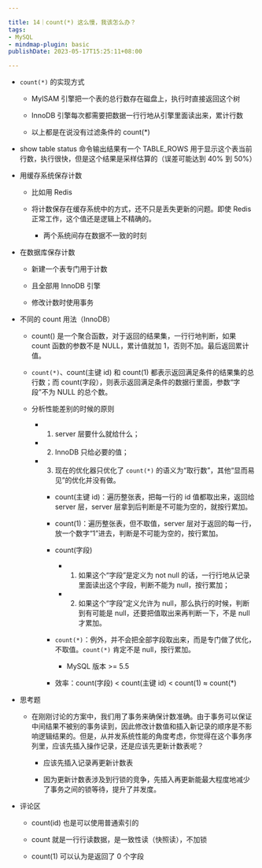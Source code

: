 ```yaml
---

title: 14｜count(*) 这么慢，我该怎么办？
tags:
- MySQL
- mindmap-plugin: basic
publishDate: 2023-05-17T15:25:11+08:00

---
```


- `count(*)` 的实现方式

    - MyISAM 引擎把一个表的总行数存在磁盘上，执行时直接返回这个树


    - InnoDB 引擎每次都需要把数据一行行地从引擎里面读出来，累计行数


    - 以上都是在说没有过滤条件的 count(*)

- show table status 命令输出结果有一个 TABLE_ROWS 用于显示这个表当前行数，执行很快，但是这个结果是采样估算的（误差可能达到 40% 到 50%）

- 用缓存系统保存计数

    - 比如用 Redis


    - 将计数保存在缓存系统中的方式，还不只是丢失更新的问题。即使 Redis 正常工作，这个值还是逻辑上不精确的。
        - 两个系统间存在数据不一致的时刻

- 在数据库保存计数

    - 新建一个表专门用于计数


    - 且全部用 InnoDB 引擎


    - 修改计数时使用事务

- 不同的 count 用法（InnoDB）

    - count() 是一个聚合函数，对于返回的结果集，一行行地判断，如果 count 函数的参数不是 NULL，累计值就加 1，否则不加。最后返回累计值。


    - `count(*)`、count(主键 id) 和 count(1) 都表示返回满足条件的结果集的总行数；而 count(字段），则表示返回满足条件的数据行里面，参数“字段”不为 NULL 的总个数。


    - 分析性能差别的时候的原则

        - 1. server 层要什么就给什么；


        - 2. InnoDB 只给必要的值；


        - 3. 现在的优化器只优化了 `count(*)` 的语义为“取行数”，其他“显而易见”的优化并没有做。

            - count(主键 id)：遍历整张表，把每一行的 id 值都取出来，返回给 server 层，server 层拿到后判断是不可能为空的，就按行累加。


            - count(1)：遍历整张表，但不取值，server 层对于返回的每一行，放一个数字“1”进去，判断是不可能为空的，按行累加。


            - count(字段)

                - 1. 如果这个“字段”是定义为 not null 的话，一行行地从记录里面读出这个字段，判断不能为 null，按行累加；


                - 2. 如果这个“字段”定义允许为 null，那么执行的时候，判断到有可能是 null，还要把值取出来再判断一下，不是 null 才累加。


            - `count(*)`：例外，并不会把全部字段取出来，而是专门做了优化，不取值。`count(*)` 肯定不是 null，按行累加。
                - MySQL 版本 >= 5.5


            - 效率：count(字段) < count(主键 id) < count(1) ≈ count(*)

- 思考题
    - 在刚刚讨论的方案中，我们用了事务来确保计数准确。由于事务可以保证中间结果不被别的事务读到，因此修改计数值和插入新记录的顺序是不影响逻辑结果的。但是，从并发系统性能的角度考虑，你觉得在这个事务序列里，应该先插入操作记录，还是应该先更新计数表呢？

        - 应该先插入记录再更新计数表


        - 因为更新计数表涉及到行锁的竞争，先插入再更新能最大程度地减少了事务之间的锁等待，提升了并发度。

- 评论区

    - count(id) 也是可以使用普通索引的


    - count 就是一行行读数据，是一致性读（快照读），不加锁


    - count(1) 可以认为是返回了 0 个字段
